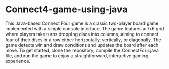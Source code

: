 # Connect4-game-using-java

This Java-based Connect Four game is a classic two-player board game implemented with a simple console interface. The game features a 7x6 grid where players take turns dropping discs into columns, aiming to connect four of their discs in a row either horizontally, vertically, or diagonally. The game detects win and draw conditions and updates the board after each move. To get started, clone the repository, compile the ConnectFour.java file, and run the game to enjoy a straightforward, interactive gaming experience.

